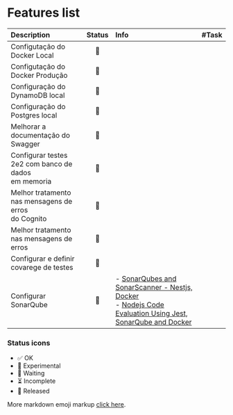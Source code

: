# Features list

| Description                                              | Status              | Info                                                                                                                                                                                                                                                                                | #Task        |
|:---------------------------------------------------------|:--------------------|:------------------------------------------------------------------------------------------------------------------------------------------------------------------------------------------------------------------------------------------------------------------------------------| :----------- |
 | Configutação do Docker Local                             | <center>🔲</center> |||
 | Configutação do Docker Produção                          | <center>🔲</center> |||
 | Configuração do DynamoDB local                           | <center>🔲</center> |||
| Configuração do Postgres local                           | <center>🔲</center> |||
| Melhorar a documentação do Swagger                       | <center>🔲</center> |||
| Configurar testes 2e2 com banco de dados<br/>em memoria  | <center>🔲</center> |||
| Melhor tratamento nas mensagens de erros <br/>do Cognito | <center>🔲</center> |||
| Melhor tratamento nas mensagens de erros                 | <center>🔲</center> |||
| Configurar e definir covarege de testes                  | <center>🔲</center> |||
| Configurar SonarQube                                     | <center>🔲</center> |- [SonarQubes and SonarScanner - Nestjs, Docker](https://gist.github.com/tsabunkar/68bde97f226f8a1640b3ce66c4cf6f73) <br/> - [Nodejs Code Evaluation Using Jest, SonarQube and Docker](https://medium.com/swlh/nodejs-code-evaluation-using-jest-sonarqube-and-docker-f6b41b2c319d) ||

### Status icons
- ✅ OK
- 🔬 Experimental
- 🔲 Waiting
- ⏳ Incomplete
- 🚀 Released

More markdown emoji markup [click here](https://gist.github.com/rxaviers/7360908).
